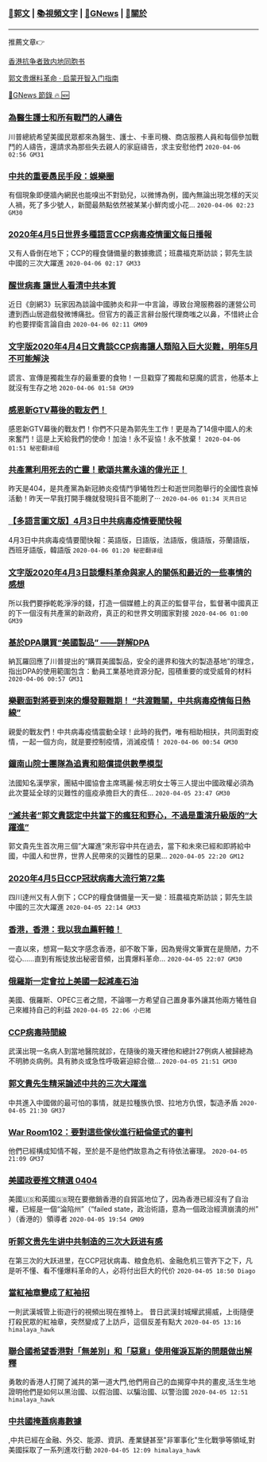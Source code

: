 ###  [:eagle:郭文](https://github.com/ourhimalayas/txt) | [:books:視頻文字](https://github.com/ourhimalayas/txt/blob/master/content/README.md) | [:newspaper:GNews](https://github.com/ourhimalayas/txt/blob/master/content/gnews/README.md) | [:pray:關於](https://github.com/ourhimalayas/home/tree/master/about)
---

推薦文章:point_right:

[香港抗争者致内地同胞书](https://github.com/ourhimalayas/news/blob/master/2019/08/a_letter_from_the_hong_kong_people.md)

[郭文贵爆料革命 · 启蒙开智入门指南](https://github.com/ourhimalayas/txt/issues/1)

[:newspaper:GNews 節錄 :fire: :new:](https://github.com/ourhimalayas/txt/blob/master/content/gnews/README.md) 



### [為醫生護士和所有戰鬥的人禱告](/content/gnews/1/README.md)

川普總統希望美國民眾都來為醫生、護士、卡車司機、商店服務人員和每個參加戰鬥的人禱告，還請求為那些失去親人的家庭禱告，求主安慰他們  `2020-04-06 02:56 GM31`

### [中共的重要愚民手段：娛樂圈](/content/gnews/2/README.md)

有個現象即便牆內網民也能嗅出不對勁兒，以微博為例，國內無論出現怎樣的天災人禍，死了多少號人，新聞最熱點依然被某某小鮮肉或小花...  `2020-04-06 02:23 GM30`

### [2020年4月5日世界多種語言CCP病毒疫情圖文每日播報](/content/gnews/3/README.md)

又有人昏倒在地下；CCP的糧食儲備量的數據撒謊；班農福克斯訪談；郭先生談中國的三次大躍進  `2020-04-06 02:17 GM33`

### [醒世病毒 讓世人看清中共本質](/content/gnews/4/README.md)

近日《劍網3》玩家因為談論中國肺炎和非一中言論，導致台灣服務器的運營公司遭到西山居遊戲發微博痛批。但官方的義正言辭台服代理商嗤之以鼻，不惜終止合約也要捍衛言論自由  `2020-04-06 02:11 GM09`

### [文字版2020年4月4日文貴談CCP病毒讓人類陷入巨大災難，明年5月不可能解決](/content/gnews/5/README.md)

謊言、宣傳是獨裁生存的最重要的食物！一旦戳穿了獨裁和惡魔的謊言，他基本上就沒有生存之地  `2020-04-06 01:58 GM39`

### [感恩新GTV幕後的戰友們！](/content/gnews/6/README.md)

感恩新GTV幕後的戰友們！你們不只是為郭先生工作！更是為了14億中國人的未來奮鬥！這是上天給我們的使命！加油！永不妥協！永不放棄！  `2020-04-06 01:51 秘密翻译组`

### [共產黨利用死去的亡靈！歌頌共黨永遠的偉光正！](/content/gnews/7/README.md)

昨天是404，是共產黨為新冠肺炎疫情鬥爭犧牲烈士和逝世同胞舉行的全國性哀悼活動！昨天一早我打開手機就發現抖音不能刷了···  `2020-04-06 01:34 灭共日记`

### [【多語言圖文版】4月3日中共病毒疫情要聞快報](/content/gnews/8/README.md)

4月3日中共病毒疫情要聞快報：英語版，日語版，法語版，俄語版，芬蘭語版，西班牙語版，韓語版  `2020-04-06 01:20 秘密翻译组`

### [文字版2020年4月3日談爆料革命與家人的關係和最近的一些事情的感想](/content/gnews/9/README.md)

所以我們要掙乾乾淨淨的錢，打造一個媒體上的真正的監督平台，監督著中國真正的下一個沒有共產黨的新政府，真正的和世界文明國家對接  `2020-04-06 01:00 GM39`

### [基於DPA購買“美國製品” ——詳解DPA](/content/gnews/10/README.md)

納瓦羅回應了川普提出的“購買美國製品，安全的邊界和強大的製造基地”的理念，指出DPA的使用範圍包含：動員工業基地資源分配，囤積重要的或受威脅的材料  `2020-04-06 00:57 GM31`

### [樂觀面對將要到來的爆發艱難期！ “共渡難關，中共病毒疫情每日熱線”](/content/gnews/11/README.md)

親愛的戰友們！中共病毒疫情震動全球！此時的我們，唯有相助相扶，共同面對疫情，一起一個方向，就是要控制疫情，消滅疫情！  `2020-04-06 00:54 GM30`

### [鐘南山院士團隊為追責和賠償提供數學模型](/content/gnews/12/README.md)

法國知名漢學家，團結中國協會主席瑪麗·候志明女士等三人提出中國政權必須為此次蔓延全球的災難性的瘟疫承擔巨大的責任...  `2020-04-05 23:47 GM30`

### [“滅共者”郭文貴認定中共當下的瘋狂和野心，不過是重演升級版的“大躍進”](/content/gnews/13/README.md)

郭文貴先生首次用三個”大躍進”來形容中共在過去，當下和未來已經和即將給中國，中國人和世界，世界人民帶來的災難性的惡果...  `2020-04-05 22:20 GM12`

### [2020年4月5日CCP冠狀病毒大流行第72集](/content/gnews/14/README.md)

四川達州又有人倒下；CCP的糧食儲備量一天一變：班農福克斯訪談；郭先生談中國的三次大躍進  `2020-04-05 22:14 GM33`

### [香港，香港：我以我血薦軒轅！](/content/gnews/15/README.md)

一直以來，想寫一點文字感念香港，卻不敢下筆，因為覺得文筆實在是簡陋，力不從心……直到有叛徒放出秘密音頻，出賣爆料革命...  `2020-04-05 22:07 GM30`

### [俄羅斯一定會拉上美國一起減產石油](/content/gnews/16/README.md)

美國、俄羅斯、OPEC三者之間，不論哪一方希望自己置身事外讓其他兩方犧牲自己來維持自己的利益  `2020-04-05 22:06 小巴猪`

### [CCP病毒時間線](/content/gnews/17/README.md)

武漢出現一名病人到當地醫院就診，在隨後的幾天裡他和總計27例病人被歸總為不明肺炎病例。具有肺炎或急性呼吸窘迫綜合徵...  `2020-04-05 21:51 GM30`

### [郭文貴先生精采論述中共的三次大躍進](/content/gnews/18/README.md)

中共進入中國做的最可怕的事情，就是拉種族仇恨、拉地方仇恨，製造矛盾  `2020-04-05 21:30 GM37`

### [War Room102：要對這些傢伙進行紐倫堡式的審判](/content/gnews/19/README.md)

他們已經構成知情不報，至於是不是他們故意為之有待依法審理。  `2020-04-05 21:09 GM37`

### [美國政要推文精選 0404](/content/gnews/20/README.md)

美國🇺🇸和英國🇬🇧現在要撤銷香港的自貿區地位了，因為香港已經沒有了自治權，已經是一個“淪陷州”（“failed state，政治術語，意為一個政治經濟崩潰的州” ）（香港的）領導者  `2020-04-05 19:54 GM09`

### [听郭文贵先生讲中共制造的三次大跃进有感](/content/gnews/21/README.md)

在第三次的大跃进里，在CCP冠状病毒、粮食危机、金融危机三管齐下之下，凡是听不懂、看不懂爆料革命的人，必将付出巨大的代价  `2020-04-05 18:50 Diago`

### [當紅袖章變成了紅袖招](/content/gnews/22/README.md)

一則武漢城管上街遊行的視頻出現在推特上。 昔日武漢封城耀武揚威，上街隨便打殺民眾的紅袖章，突然變成了上訪戶，這個反差有點大  `2020-04-05 13:16 himalaya_hawk`

### [聯合國希望香港對「無差別」和「惡意」使用催淚瓦斯的問題做出解釋](/content/gnews/23/README.md)

勇敢的香港人打開了滅共的第一道大門,他們用自己的血揭穿中共的畫皮,活生生地證明他們是如何以黑治國、以假治國、以騙治國、以警治國  `2020-04-05 12:51 himalaya_hawk`

### [中共國掩蓋病毒數據](/content/gnews/24/README.md)

,中共已經在金融、外交、能源、資訊、產業鏈甚至"非軍事化"生化戰爭等領域,對美國採取了一系列進攻行動  `2020-04-05 12:09 himalaya_hawk`

